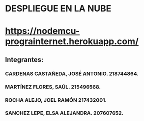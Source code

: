 # DESPLIEGUE EN LA NUBE
# https://nodemcu-prograinternet.herokuapp.com/

## Integrantes:
### CARDENAS CASTAÑEDA, JOSÉ ANTONIO. 218744864.
### MARTÍNEZ FLORES, SAÚL. 215496568.
### ROCHA ALEJO, JOEL RAMÓN 217432001.
### SANCHEZ LEPE, ELSA ALEJANDRA. 207607652.

